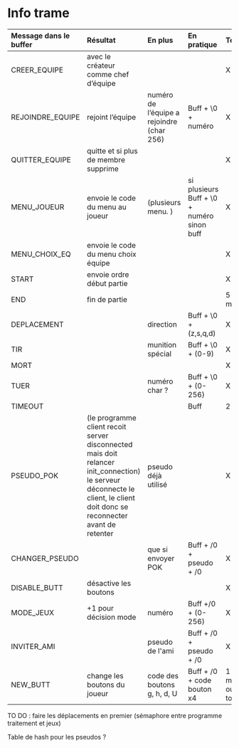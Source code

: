 # Info trame

|Message dans le buffer|	Résultat|	En plus	|En pratique	|Temps|
|:---------------------|:---------|:--------|:------------|:----|
|CREER_EQUIPE	|avec le créateur comme chef d’équipe	|	||	X|
|REJOINDRE_EQUIPE	|rejoint l’équipe |	numéro de l’équipe a rejoindre (char 256)|	Buff + \0 + numéro 	|X|
|QUITTER_EQUIPE	|quitte et si plus de membre supprime	|	||	X|
|MENU_JOUEUR	|envoie le code du menu au joueur|	 (plusieurs menu. )	| si plusieurs Buff + \0 + numéro sinon buff|	X|
|MENU_CHOIX_EQ	|envoie le code du menu choix équipe|	|	|	X|
|START	|envoie ordre début partie	| 	|  | 	X|
| END |	fin de partie	|	|	| 5-15 min|
|DEPLACEMENT	||	direction|	Buff + \0 + (z,s,q,d) |	X|
|TIR	|	|munition spécial|	Buff + \0 + (0-9)|	X
|MORT	||||			X|
|TUER||		numéro char ?|Buff + \0 + (0-256)|	X|
|TIMEOUT	||	|Buff |2 s|
|PSEUDO_POK |(le programme client recoit server disconnected mais doit relancer init_connection) le serveur déconnecte le client, le client doit donc se reconnecter avant de retenter| pseudo déjà utilisé ||X|
|CHANGER_PSEUDO | |que si envoyer POK |Buff + /0 + pseudo + /0 |X|
|DISABLE_BUTT | désactive les boutons | ||X|
|MODE_JEUX|+1 pour décision mode | numéro |Buff +/0 + (0-256)|X|
| INVITER_AMI| |pseudo de l'ami | Buff + /0 + pseudo + /0 | X|
| NEW_BUTT| change les boutons du joueur | code des boutons g, h, d, U| Buff + /0 + code bouton x4 | 1 minute ou toucher |

TO DO :
  faire les déplacements en premier (sémaphore entre programme traitement et jeux)

Table de hash pour les pseudos ?
